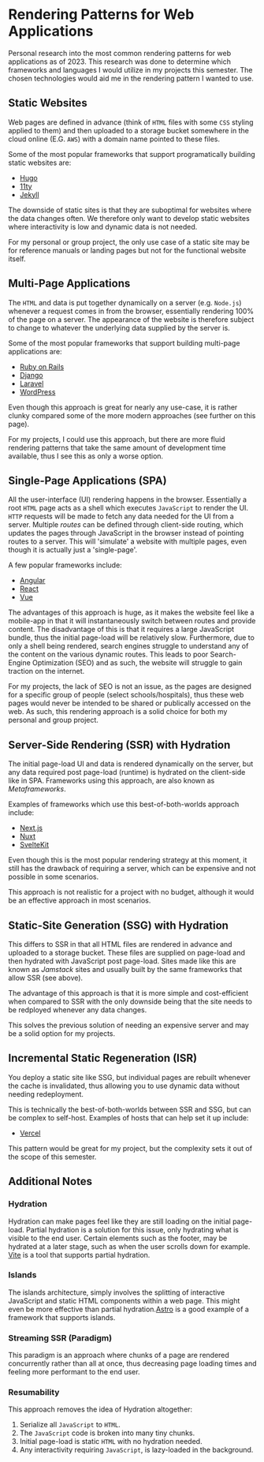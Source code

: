 # Rendering Patterns for Web Applications
Personal research into the most common rendering patterns for web applications as of 2023. This research was done to determine which frameworks and languages I would utilize in my projects this semester. The chosen technologies would aid me in the rendering pattern I wanted to use.

## Static Websites
Web pages are defined in advance (think of `HTML` files with some `CSS` styling applied to them) and then uploaded to a storage bucket somewhere in the cloud online (E.G. `AWS`) with a domain name pointed to these files.

Some of the most popular frameworks that support programatically building static websites are:
- [Hugo](https://gohugo.io/)
- [11ty](https://www.11ty.dev/)
- [Jekyll](https://jekyllrb.com/)

The downside of static sites is that they are suboptimal for websites where the data changes often. We therefore only want to develop static websites where interactivity is low and dynamic data is not needed.

For my personal or group project, the only use case of a static site may be for reference manuals or landing pages but not for the functional website itself.

## Multi-Page Applications
The `HTML` and data is put together dynamically on a server (e.g. `Node.js`) whenever a request comes in from the browser, essentially rendering 100% of the page on a server. The appearance of the website is therefore subject to change to whatever the underlying data supplied by the server is.

Some of the most popular frameworks that support building multi-page applications are:
- [Ruby on Rails](https://rubyonrails.org/)
- [Django](https://www.djangoproject.com/)
- [Laravel](https://laravel.com/)
- [WordPress](https://wordpress.com/)

Even though this approach is great for nearly any use-case, it is rather clunky compared some of the more modern approaches (see further on this page).

For my projects, I could use this approach, but there are more fluid rendering patterns that take the same amount of development time available, thus I see this as only a worse option.

## Single-Page Applications (SPA)
All the user-interface (UI) rendering happens in the browser. Essentially a root `HTML` page acts as a shell which executes `JavaScript` to render the UI. `HTTP` requests will be made to fetch any data needed for the UI from a server. Multiple *routes* can be defined through client-side routing, which updates the pages through JavaScript in the browser instead of pointing routes to a server. This will 'simulate' a website with multiple pages, even though it is actually just a 'single-page'.

A few popular frameworks include:
- [Angular](https://angular.io/)
- [React](https://reactjs.org/)
- [Vue](https://vuejs.org/)

The advantages of this approach is huge, as it makes the website feel like a mobile-app in that it will instantaneously switch between routes and provide content. The disadvantage of this is that it requires a large JavaScript bundle, thus the initial page-load will be relatively slow. Furthermore, due to only a shell being rendered, search engines struggle to understand any of the content on the various dynamic routes. This leads to poor Search-Engine Optimization (SEO) and as such, the website will struggle to gain traction on the internet.

For my projects, the lack of SEO is not an issue, as the pages are designed for a specific group of people (select schools/hospitals), thus these web pages would never be intended to be shared or publically accessed on the web. As such, this rendering approach is a solid choice for both my personal and group project.

## Server-Side Rendering (SSR) with Hydration
The initial page-load UI and data is rendered dynamically on the server, but any data required post page-load (runtime) is hydrated on the client-side like in SPA. Frameworks using this approach, are also known as *Metaframeworks*.

Examples of frameworks which use this best-of-both-worlds approach include:
- [Next.js](https://nextjs.org/)
- [Nuxt](https://nuxt.com/)
- [SvelteKit](https://kit.svelte.dev/)

Even though this is the most popular rendering strategy at this moment, it still has the drawback of requiring a server, which can be expensive and not possible in some scenarios.

This approach is not realistic for a project with no budget, although it would be an effective approach in most scenarios.

## Static-Site Generation (SSG) with Hydration
This differs to SSR in that all HTML files are rendered in advance and uploaded to a storage bucket. These files are supplied on page-load and then hydrated with JavaScript post page-load. Sites made like this are known as *Jamstack* sites and usually built by the same frameworks that allow SSR (see above).

The advantage of this approach is that it is more simple and cost-efficient when compared to SSR with the only downside being that the site needs to be redployed whenever any data changes.

This solves the previous solution of needing an expensive server and may be a solid option for my projects.

## Incremental Static Regeneration (ISR)
You deploy a static site like SSG, but individual pages are rebuilt whenever the cache is invalidated, thus allowing you to use dynamic data without needing redeployment.

This is technically the best-of-both-worlds between SSR and SSG, but can be complex to self-host. Examples of hosts that can help set it up include:
- [Vercel](https://vercel.com/)

This pattern would be great for my project, but the complexity sets it out of the scope of this semester.

## Additional Notes
### Hydration
Hydration can make pages feel like they are still loading on the initial page-load. Partial hydration is a solution for this issue, only hydrating what is visible to the end user. Certain elements such as the footer, may be hydrated at a later stage, such as when the user scrolls down for example. [Vite](https://vitejs.dev/) is a tool that supports partial hydration.

### Islands
The islands architecture, simply involves the splitting of interactive JavaScript and static HTML components within a web page. This might even be more effective than partial hydration.[Astro](https://astro.build/) is a good example of a framework that supports islands.

### Streaming SSR (Paradigm)
This paradigm is an approach where chunks of a page are rendered concurrently rather than all at once, thus decreasing page loading times and feeling more performant to the end user.

### Resumability
This approach removes the idea of Hydration altogether:
1. Serialize all `JavaScript` to `HTML`.
2. The `JavaScript` code is broken into many tiny chunks.
3. Initial page-load is static `HTML` with no hydration needed.
4. Any interactivity requiring `JavaScript`, is lazy-loaded in the background.